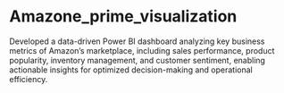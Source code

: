 # Amazone_prime_visualization
 Developed a data-driven Power BI dashboard analyzing key business metrics of Amazon’s marketplace, including sales performance, product popularity, inventory management, and customer sentiment, enabling actionable insights for optimized decision-making and operational efficiency.
